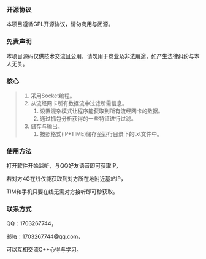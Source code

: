 ### 开源协议

本项目遵循GPL开源协议，请勿商用与闭源。

### 免责声明

本项目源码仅供技术交流且公用，请勿用于商业及非法用途，如产生法律纠纷与本人无关。

### 核心

> 1. 采用Socket编程。
> 2. 从流经网卡所有数据流中过滤所需信息。
>    1. 设置混杂模式让程序能获取到所有流经网卡的数据。
>    2. 通过抓包分析获得的一些特征进行过滤。
> 3. 储存与输出。
>    1. 按照格式(IP+TIME)储存至运行目录下的txt文件中。

### 使用方法

打开软件开始监听，与QQ好友语音即可获取IP，

若对方4G在线仅能获取到对方所在地附近基站IP，

TIM和手机只要在线无需对方接听即可秒获取。

### 联系方式

QQ：1703267744，

邮箱：1703267744@qq.com，

可以互相交流C++心得与学习。


